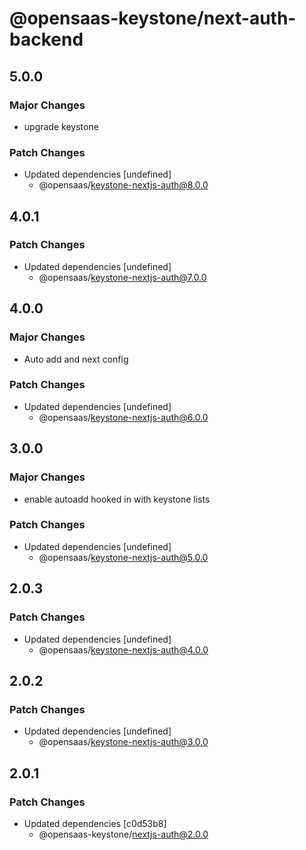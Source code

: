 # @opensaas-keystone/next-auth-backend

## 5.0.0

### Major Changes

- upgrade keystone

### Patch Changes

- Updated dependencies [undefined]
  - @opensaas/keystone-nextjs-auth@8.0.0

## 4.0.1

### Patch Changes

- Updated dependencies [undefined]
  - @opensaas/keystone-nextjs-auth@7.0.0

## 4.0.0

### Major Changes

- Auto add and next config

### Patch Changes

- Updated dependencies [undefined]
  - @opensaas/keystone-nextjs-auth@6.0.0

## 3.0.0

### Major Changes

- enable autoadd hooked in with keystone lists

### Patch Changes

- Updated dependencies [undefined]
  - @opensaas/keystone-nextjs-auth@5.0.0

## 2.0.3

### Patch Changes

- Updated dependencies [undefined]
  - @opensaas/keystone-nextjs-auth@4.0.0

## 2.0.2

### Patch Changes

- Updated dependencies [undefined]
  - @opensaas/keystone-nextjs-auth@3.0.0

## 2.0.1

### Patch Changes

- Updated dependencies [c0d53b8]
  - @opensaas-keystone/nextjs-auth@2.0.0
